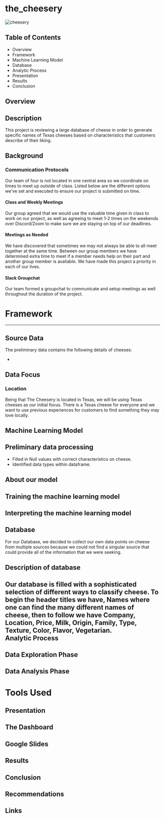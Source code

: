 # the_cheesery

![cheesery](https://user-images.githubusercontent.com/79942792/178360846-2828677f-9589-49f2-8135-dc194ca32b13.jpg)

Table of Contents
----
* Overview
* Framework
* Machine Learning Model
* Database
* Analytic Process
* Presentation
* Results
* Conclusion

Overview
----
## Description
This project is reviewing a large database of cheese in order to generate specific names of Texas cheeses based on characteristics that customers describe of their liking. 

## Background
### Communication Protocols 
Our team of four is not located in one central area so we coordinate on times to meet up outside of class. Listed below are the different options we've set and executed to ensure our project is submitted on time.
#### Class and Weekly Meetings
Our group agreed that we would use the valuable time given in class to work on our project, as well as agreeing to meet 1-2 times on the weekends over Discord/Zoom to make sure we are staying on top of our deadlines. 
#### Meetings as Needed
We have discovered that sometimes we may not always be able to all meet together at the same time. Between our group members we have determined extra time to meet if a member needs help on their part and another group member is avaliable. We have made this project a priority in each of our lives. 
#### Slack Groupchat
Our team formed a groupchat to communicate and setup meetings as well throughout the duration of the project. 


# Framework
----

## Source Data

The preliminary data contains the following details of cheeses:

* 

## Data Focus

### Location
Being that The Cheesery is located in Texas, we will be using Texas cheeses as our initial focus. There is a Texas cheese for everyone and we want to use previous experiences for customers to find something they may love locally.

Machine Learning Model
----
## Preliminary data processing
- Filled in Null values with correct characteristics on cheese.
- Identified data types within dataframe.
## About our model
## Training the machine learning model
## Interpreting the machine learning model

Database
----
For our Database, we decided to collect our own data points on cheese from multiple sources because we could not find a singular 
source that could provide all of the information that we were seeking.
## Description of database
Our database is filled with a sophisticated selection of different ways to classify cheese. To begin the header titles we have, Names where one can find the many different names of cheese, then to follow we have Company, Location, Price, Milk, Origin, Family, Type, Texture, Color, Flavor, Vegetarian.  
Analytic Process
----

## Data Exploration Phase
## Data Analysis Phase
# Tools Used

Presentation
----

## The Dashboard
## Google Slides

Results
----

Conclusion
----

## Recommendations

## Links
